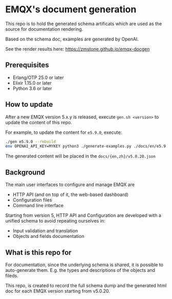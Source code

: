 # EMQX's document generation

This repo is to hold the generated schema artificats which are used as
the source for documentation rendering.

Based on the schema doc, examples are generated by OpenAI.

See the render results here: https://zmstone.github.io/emqx-docgen

## Prerequisites

- Erlang/OTP 25.0 or later
- Elixir 1.15.0 or later
- Python 3.6 or later

## How to update

After a new EMQX version 5.x.y is released, execute `gen.sh <version>` to update the content of this repo.

For example, to update the content for `e5.9.0`, execute:

```bash
./gen e5.9.0 --rebuild
env OPENAI_API_KEY=MYKEY python3 ./generate-examples.py ./docs/en/e5.9.0
```

The generated content will be placed in the `docs/{en,zh}/v5.0.20.json`

## Background

The main user interfaces to configure and manage EMQX are

- HTTP API (and on top of it, the web-based dashboard)
- Configuration files
- Command line interface

Starting from version 5, HTTP API and Configuration are developed with
a unified schema to avoid repeating ourselves in:

- Input validation and translation
- Objects and fields documentation

## What is this repo for

For documentation, since the underlying schema is shared,
it is possible to auto-generate them.
E.g. the types and descriptions of the objects and fileds.

This repo, is created to record the full schema dump and the generated html doc for each EMQX version starting from v5.0.20.

